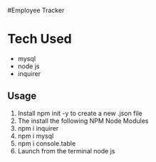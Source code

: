 #Employee Tracker

# Tech Used
- mysql
- node js
- inquirer

## Usage
1. Install npm init -y to create a new .json file
2. The install the following NPM Node Modules
3. npm i inquirer
4. npm i mysql
5. npm i console.table
6. Launch from the terminal node js
